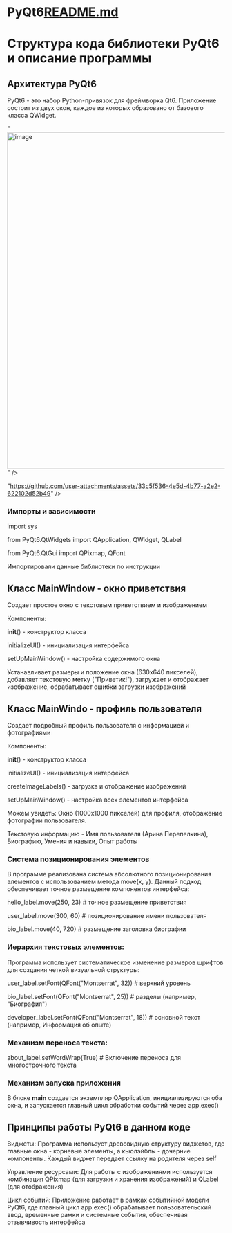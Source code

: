 # PyQt6[README.md](https://github.com/user-attachments/files/23143543/README.md)
# Структура кода библиотеки PyQt6 и описание программы


## Архитектура PyQt6


PyQt6 - это набор Python-привязок для фреймворка Qt6. Приложение состоит из двух окон, каждое из которых образовано от базового класса QWidget.

"<img width="763" height="778" alt="image" src="https://github.com/user-attachments/assets/d9baf5a7-662a-4c86-8aa1-51bcdc6b0d6f" />
" />

"https://github.com/user-attachments/assets/33c5f536-4e5d-4b77-a2e2-622102d52b49" />

### Импорты и зависимости

import sys

from PyQt6.QtWidgets import QApplication, QWidget, QLabel

from PyQt6.QtGui import QPixmap, QFont

Импортировали данные библиотеки по инструкции


## Класс MainWindow - окно приветствия
Создает простое окно с текстовым приветствием и изображением

Компоненты:

__init__() - конструктор класса

initializeUI() - инициализация интерфейса

setUpMainWindow() - настройка содержимого окна


Устанавливает размеры и положение окна (630x640 пикселей),  добавляет текстовую метку ("Приветик!"),  загружает и отображает изображение,  обрабатывает ошибки загрузки изображений

## Класс MainWindo - профиль пользователя
Создает подробный профиль пользователя с информацией и фотографиями

Компоненты:

__init__() - конструктор класса

initializeUI() - инициализация интерфейса

createImageLabels() - загрузка и отображение изображений

setUpMainWindow() - настройка всех элементов интерфейса


Можем увидеть:
Окно (1000x1000 пикселей) для профиля, отображение фотографии пользователя. 

Текстовую информацию - Имя пользователя (Арина Перепелкина), Биографию, Умения и навыки, Опыт работы 

###  Система позиционирования элементов
В программе реализована система абсолютного позиционирования элементов с использованием метода move(x, y). Данный подход обеспечивает точное размещение компонентов интерфейса:


hello_label.move(250, 23)        # точное размещение приветствия

user_label.move(300, 60)         # позиционирование имени пользователя

bio_label.move(40, 720)          # размещение заголовка биографии

### Иерархия текстовых элементов:
Программа использует систематическое изменение размеров шрифтов для создания четкой визуальной структуры:

user_label.setFont(QFont("Montserrat", 32))   # верхний уровень

bio_label.setFont(QFont("Montserrat", 25))    # разделы (например, "Биография")

developer_label.setFont(QFont("Montserrat", 18))   # основной текст (например, Информация об опыте)

### Механизм переноса текста:

about_label.setWordWrap(True)  # Включение переноса для многострочного текста


###  Механизм запуска приложения

В блоке __main__ создается экземпляр QApplication, инициализируются оба окна, и запускается главный цикл обработки событий через app.exec()

## Принципы работы PyQt6 в данном коде
Виджеты: Программа использует древовидную структуру виджетов, где главные окна - корневые элементы, а кьюлэйблы - дочерние компоненты. Каждый виджет передает ссылку на родителя через self

Управление ресурсами: Для работы с изображениями используется комбинация QPixmap (для загрузки и хранения изображений) и QLabel (для отображения)

Цикл событий: Приложение работает в рамках событийной модели PyQt6, где главный цикл app.exec() обрабатывает пользовательский ввод, временные рамки и системные события, обеспечивая отзывчивость интерфейса






